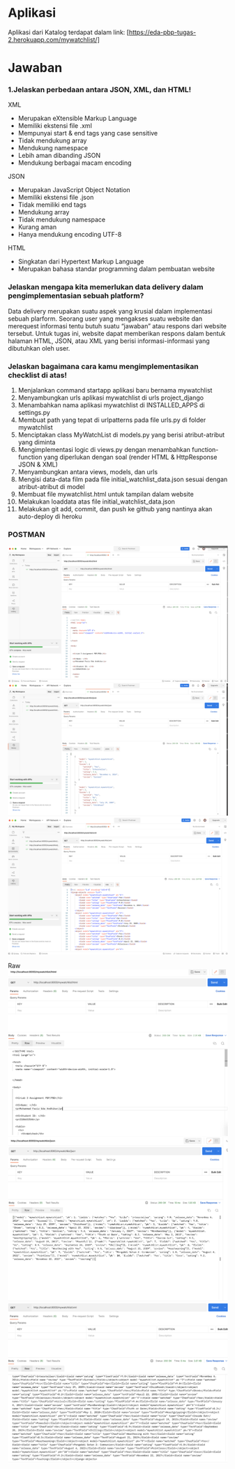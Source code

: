# Aplikasi
Aplikasi dari Katalog terdapat dalam link: [https://eda-pbp-tugas-2.herokuapp.com/mywatchlist/]

# Jawaban

### 1.Jelaskan perbedaan antara JSON, XML, dan HTML! 

XML
* Merupakan eXtensible Markup Language
* Memiliki ekstensi file .xml
* Mempunyai start & end tags yang case sensitive
* Tidak mendukung array
* Mendukung namespace
* Lebih aman dibanding JSON
* Mendukung berbagai macam encoding

JSON
* Merupakan JavaScript Object Notation
* Memiliki ekstensi file .json
* Tidak memiliki end tags
* Mendukung array
* Tidak mendukung namespace
* Kurang aman
* Hanya mendukung encoding UTF-8

HTML
* Singkatan dari Hypertext Markup Language
* Merupakan bahasa standar programming dalam pembuatan website


### Jelaskan mengapa kita memerlukan data delivery dalam pengimplementasian sebuah platform?

Data delivery merupakan suatu aspek yang krusial dalam implementasi sebuah plarform. Seorang user yang mengakses suatu website dan merequest informasi tentu butuh suatu “jawaban” atau respons dari website tersebut. Untuk tugas ini, website dapat memberikan respons dalam bentuk halaman HTML, JSON, atau XML yang berisi informasi-informasi yang dibutuhkan oleh user.

### Jelaskan bagaimana cara kamu mengimplementasikan checklist di atas!

1. Menjalankan command startapp aplikasi baru bernama mywatchlist
2. Menyambungkan urls aplikasi mywatchlist di urls project_django
3. Menambahkan nama aplikasi mywatchlist di INSTALLED_APPS di settings.py
4. Membuat path yang tepat di urlpatterns pada file urls.py di folder mywatchlist
5. Menciptakan class MyWatchList di models.py yang berisi atribut-atribut yang diminta
6. Mengimplementasi logic di views.py dengan menambahkan function-function yang diperlukan dengan soal (render HTML  & HttpResponse JSON & XML)
7. Menyambungkan antara views, models, dan urls
8. Mengisi data-data film pada file initial_watchlist_data.json sesuai dengan atribut-atribut di model
9. Membuat file mywatchlist.html untuk tampilan dalam website
10. Melakukan loaddata atas file initial_watchlist_data.json
11. Melakukan git add, commit, dan push ke github yang nantinya akan auto-deploy di heroku


### POSTMAN
![HTML](html.png)
![JSON](json.png)
![XML](xml.png)

Raw
![HTML](html_raw.png)
![JSON](json_raw.png)
![XML](xml_raw.png)